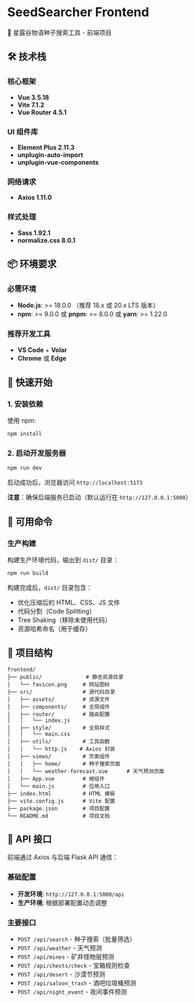 # SeedSearcher Frontend

🌱 星露谷物语种子搜索工具 - 前端项目

## 🛠️ 技术栈

### 核心框架
- **Vue 3.5.18**
- **Vite 7.1.2**
- **Vue Router 4.5.1**

### UI 组件库
- **Element Plus 2.11.3**
- **unplugin-auto-import**
- **unplugin-vue-components**

### 网络请求
- **Axios 1.11.0**

### 样式处理
- **Sass 1.92.1**
- **normalize.css 8.0.1**

## 📦 环境要求

### 必需环境
- **Node.js**: >= 18.0.0 （推荐 18.x 或 20.x LTS 版本）
- **npm**: >= 9.0.0 或 **pnpm**: >= 8.0.0 或 **yarn**: >= 1.22.0

### 推荐开发工具
- **VS Code** + **Volar**
- **Chrome** 或 **Edge**

## 🚀 快速开始

### 1. 安装依赖

使用 npm:
```bash
npm install
```

### 2. 启动开发服务器

```bash
npm run dev
```

启动成功后，浏览器访问 `http://localhost:5173`

**注意**：确保后端服务已启动（默认运行在 `http://127.0.0.1:5000`）

## 📜 可用命令

### 生产构建
构建生产环境代码，输出到 `dist/` 目录：
```bash
npm run build
```

构建完成后，`dist/` 目录包含：
- 优化压缩后的 HTML、CSS、JS 文件
- 代码分割（Code Splitting）
- Tree Shaking（移除未使用代码）
- 资源哈希命名（用于缓存）

## 📁 项目结构

```
frontend/
├── public/              # 静态资源目录
│   └── favicon.png     # 网站图标
├── src/                # 源代码目录
│   ├── assets/         # 资源文件
│   ├── components/     # 全局组件
│   ├── router/         # 路由配置
│   │   └── index.js
│   ├── style/          # 全局样式
│   │   └── main.css
│   ├── utils/          # 工具函数
│   │   └── http.js    # Axios 封装
│   ├── views/          # 页面组件
│   │   ├── home/       # 种子搜索页面
│   │   └── weather-forecast.vue      # 天气预测页面
│   ├── App.vue         # 根组件
│   └── main.js         # 应用入口
├── index.html          # HTML 模板
├── vite.config.js      # Vite 配置
├── package.json        # 项目配置
└── README.md           # 项目文档
```

## 🔌 API 接口

前端通过 Axios 与后端 Flask API 通信：

### 基础配置
- **开发环境**: `http://127.0.0.1:5000/api`
- **生产环境**: 根据部署配置动态调整

### 主要接口
- `POST /api/search` - 种子搜索（批量筛选）
- `POST /api/weather` - 天气预测
- `POST /api/mines` - 矿井怪物层预测
- `POST /api/chests/check` - 宝箱规则检查
- `POST /api/desert` - 沙漠节预测
- `POST /api/saloon_trash` - 酒吧垃圾桶预测
- `POST /api/night_event` - 夜间事件预测
